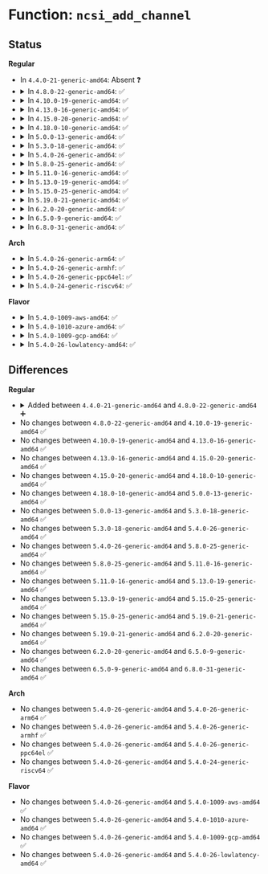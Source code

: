 # Function: <code>ncsi_add_channel</code>

## Status
<b>Regular</b>
<ul>
<li>
In <code>4.4.0-21-generic-amd64</code>: Absent ❓
</li>
<li>
<details>
<summary>In <code>4.8.0-22-generic-amd64</code>: ✅</summary>

```c
struct ncsi_channel * ncsi_add_channel(struct ncsi_package * np, unsigned char id)
```

```json
{
  "name": "ncsi_add_channel",
  "collision_type": "Unique Global",
  "inline_type": "No",
  "funcs": [
    {
      "addr": 18446744071587818336,
      "name": "ncsi_add_channel",
      "external": true,
      "loc": "net/ncsi/ncsi-manage.c:257",
      "file": "net/ncsi/ncsi-manage.c",
      "inline": "seen, unknown",
      "caller_inline": [],
      "caller_func": [
        "net/ncsi/ncsi-rsp.c:ncsi_rsp_handler_cis"
      ]
    }
  ],
  "symbols": [
    {
      "addr": 18446744071587818336,
      "name": "ncsi_add_channel",
      "section": ".text",
      "bind": "STB_GLOBAL",
      "size": 403
    }
  ]
}
```
</details>
</li>
<li>
<details>
<summary>In <code>4.10.0-19-generic-amd64</code>: ✅</summary>

```c
struct ncsi_channel * ncsi_add_channel(struct ncsi_package * np, unsigned char id)
```

```json
{
  "name": "ncsi_add_channel",
  "collision_type": "Unique Global",
  "inline_type": "No",
  "funcs": [
    {
      "addr": 18446744071588032352,
      "name": "ncsi_add_channel",
      "external": true,
      "loc": "net/ncsi/ncsi-manage.c:276",
      "file": "net/ncsi/ncsi-manage.c",
      "inline": "seen, unknown",
      "caller_inline": [],
      "caller_func": [
        "net/ncsi/ncsi-rsp.c:ncsi_rsp_handler_cis"
      ]
    }
  ],
  "symbols": [
    {
      "addr": 18446744071588032352,
      "name": "ncsi_add_channel",
      "section": ".text",
      "bind": "STB_GLOBAL",
      "size": 403
    }
  ]
}
```
</details>
</li>
<li>
<details>
<summary>In <code>4.13.0-16-generic-amd64</code>: ✅</summary>

```c
struct ncsi_channel * ncsi_add_channel(struct ncsi_package * np, unsigned char id)
```

```json
{
  "name": "ncsi_add_channel",
  "collision_type": "Unique Global",
  "inline_type": "No",
  "funcs": [
    {
      "addr": 18446744071588190400,
      "name": "ncsi_add_channel",
      "external": true,
      "loc": "net/ncsi/ncsi-manage.c:276",
      "file": "net/ncsi/ncsi-manage.c",
      "inline": "seen, unknown",
      "caller_inline": [],
      "caller_func": [
        "net/ncsi/ncsi-rsp.c:ncsi_rsp_handler_cis"
      ]
    }
  ],
  "symbols": [
    {
      "addr": 18446744071588190400,
      "name": "ncsi_add_channel",
      "section": ".text",
      "bind": "STB_GLOBAL",
      "size": 449
    }
  ]
}
```
</details>
</li>
<li>
<details>
<summary>In <code>4.15.0-20-generic-amd64</code>: ✅</summary>

```c
struct ncsi_channel * ncsi_add_channel(struct ncsi_package * np, unsigned char id)
```

```json
{
  "name": "ncsi_add_channel",
  "collision_type": "Unique Global",
  "inline_type": "No",
  "funcs": [
    {
      "addr": 18446744071588737040,
      "name": "ncsi_add_channel",
      "external": true,
      "loc": "net/ncsi/ncsi-manage.c:302",
      "file": "net/ncsi/ncsi-manage.c",
      "inline": "seen, unknown",
      "caller_inline": [],
      "caller_func": [
        "net/ncsi/ncsi-rsp.c:ncsi_rsp_handler_cis"
      ]
    }
  ],
  "symbols": [
    {
      "addr": 18446744071588737040,
      "name": "ncsi_add_channel",
      "section": ".text",
      "bind": "STB_GLOBAL",
      "size": 439
    }
  ]
}
```
</details>
</li>
<li>
<details>
<summary>In <code>4.18.0-10-generic-amd64</code>: ✅</summary>

```c
struct ncsi_channel * ncsi_add_channel(struct ncsi_package * np, unsigned char id)
```

```json
{
  "name": "ncsi_add_channel",
  "collision_type": "Unique Global",
  "inline_type": "No",
  "funcs": [
    {
      "addr": 18446744071589103408,
      "name": "ncsi_add_channel",
      "external": true,
      "loc": "net/ncsi/ncsi-manage.c:183",
      "file": "net/ncsi/ncsi-manage.c",
      "inline": "seen, unknown",
      "caller_inline": [],
      "caller_func": [
        "net/ncsi/ncsi-rsp.c:ncsi_rsp_handler_cis"
      ]
    }
  ],
  "symbols": [
    {
      "addr": 18446744071589103408,
      "name": "ncsi_add_channel",
      "section": ".text",
      "bind": "STB_GLOBAL",
      "size": 434
    }
  ]
}
```
</details>
</li>
<li>
<details>
<summary>In <code>5.0.0-13-generic-amd64</code>: ✅</summary>

```c
struct ncsi_channel * ncsi_add_channel(struct ncsi_package * np, unsigned char id)
```

```json
{
  "name": "ncsi_add_channel",
  "collision_type": "Unique Global",
  "inline_type": "No",
  "funcs": [
    {
      "addr": 18446744071589332576,
      "name": "ncsi_add_channel",
      "external": true,
      "loc": "net/ncsi/ncsi-manage.c:205",
      "file": "net/ncsi/ncsi-manage.c",
      "inline": "seen, unknown",
      "caller_inline": [],
      "caller_func": [
        "net/ncsi/ncsi-rsp.c:ncsi_rsp_handler_cis"
      ]
    }
  ],
  "symbols": [
    {
      "addr": 18446744071589332576,
      "name": "ncsi_add_channel",
      "section": ".text",
      "bind": "STB_GLOBAL",
      "size": 434
    }
  ]
}
```
</details>
</li>
<li>
<details>
<summary>In <code>5.3.0-18-generic-amd64</code>: ✅</summary>

```c
struct ncsi_channel * ncsi_add_channel(struct ncsi_package * np, unsigned char id)
```

```json
{
  "name": "ncsi_add_channel",
  "collision_type": "Unique Global",
  "inline_type": "No",
  "funcs": [
    {
      "addr": 18446744071589787792,
      "name": "ncsi_add_channel",
      "external": true,
      "loc": "net/ncsi/ncsi-manage.c:201",
      "file": "net/ncsi/ncsi-manage.c",
      "inline": "seen, unknown",
      "caller_inline": [],
      "caller_func": [
        "net/ncsi/ncsi-rsp.c:ncsi_rsp_handler_cis"
      ]
    }
  ],
  "symbols": [
    {
      "addr": 18446744071589787792,
      "name": "ncsi_add_channel",
      "section": ".text",
      "bind": "STB_GLOBAL",
      "size": 447
    }
  ]
}
```
</details>
</li>
<li>
<details>
<summary>In <code>5.4.0-26-generic-amd64</code>: ✅</summary>

```c
struct ncsi_channel * ncsi_add_channel(struct ncsi_package * np, unsigned char id)
```

```json
{
  "name": "ncsi_add_channel",
  "collision_type": "Unique Global",
  "inline_type": "No",
  "funcs": [
    {
      "addr": 18446744071590011120,
      "name": "ncsi_add_channel",
      "external": true,
      "loc": "net/ncsi/ncsi-manage.c:200",
      "file": "net/ncsi/ncsi-manage.c",
      "inline": "seen, unknown",
      "caller_inline": [],
      "caller_func": [
        "net/ncsi/ncsi-rsp.c:ncsi_rsp_handler_cis"
      ]
    }
  ],
  "symbols": [
    {
      "addr": 18446744071590011120,
      "name": "ncsi_add_channel",
      "section": ".text",
      "bind": "STB_GLOBAL",
      "size": 447
    }
  ]
}
```
</details>
</li>
<li>
<details>
<summary>In <code>5.8.0-25-generic-amd64</code>: ✅</summary>

```c
struct ncsi_channel * ncsi_add_channel(struct ncsi_package * np, unsigned char id)
```

```json
{
  "name": "ncsi_add_channel",
  "collision_type": "Unique Global",
  "inline_type": "No",
  "funcs": [
    {
      "addr": 18446744071591042912,
      "name": "ncsi_add_channel",
      "external": true,
      "loc": "net/ncsi/ncsi-manage.c:202",
      "file": "net/ncsi/ncsi-manage.c",
      "inline": "seen, unknown",
      "caller_inline": [],
      "caller_func": [
        "net/ncsi/ncsi-rsp.c:ncsi_rsp_handler_cis"
      ]
    }
  ],
  "symbols": [
    {
      "addr": 18446744071591042912,
      "name": "ncsi_add_channel",
      "section": ".text",
      "bind": "STB_GLOBAL",
      "size": 447
    }
  ]
}
```
</details>
</li>
<li>
<details>
<summary>In <code>5.11.0-16-generic-amd64</code>: ✅</summary>

```c
struct ncsi_channel * ncsi_add_channel(struct ncsi_package * np, unsigned char id)
```

```json
{
  "name": "ncsi_add_channel",
  "collision_type": "Unique Global",
  "inline_type": "No",
  "funcs": [
    {
      "addr": 18446744071591106544,
      "name": "ncsi_add_channel",
      "external": true,
      "loc": "net/ncsi/ncsi-manage.c:202",
      "file": "net/ncsi/ncsi-manage.c",
      "inline": "seen, unknown",
      "caller_inline": [],
      "caller_func": [
        "net/ncsi/ncsi-rsp.c:ncsi_rsp_handler_cis"
      ]
    }
  ],
  "symbols": [
    {
      "addr": 18446744071591106544,
      "name": "ncsi_add_channel",
      "section": ".text",
      "bind": "STB_GLOBAL",
      "size": 447
    }
  ]
}
```
</details>
</li>
<li>
<details>
<summary>In <code>5.13.0-19-generic-amd64</code>: ✅</summary>

```c
struct ncsi_channel * ncsi_add_channel(struct ncsi_package * np, unsigned char id)
```

```json
{
  "name": "ncsi_add_channel",
  "collision_type": "Unique Global",
  "inline_type": "No",
  "funcs": [
    {
      "addr": 18446744071591036944,
      "name": "ncsi_add_channel",
      "external": true,
      "loc": "net/ncsi/ncsi-manage.c:208",
      "file": "net/ncsi/ncsi-manage.c",
      "inline": "seen, unknown",
      "caller_inline": [],
      "caller_func": [
        "net/ncsi/ncsi-rsp.c:ncsi_rsp_handler_cis"
      ]
    }
  ],
  "symbols": [
    {
      "addr": 18446744071591036944,
      "name": "ncsi_add_channel",
      "section": ".text",
      "bind": "STB_GLOBAL",
      "size": 447
    }
  ]
}
```
</details>
</li>
<li>
<details>
<summary>In <code>5.15.0-25-generic-amd64</code>: ✅</summary>

```c
struct ncsi_channel * ncsi_add_channel(struct ncsi_package * np, unsigned char id)
```

```json
{
  "name": "ncsi_add_channel",
  "collision_type": "Unique Global",
  "inline_type": "No",
  "funcs": [
    {
      "addr": 18446744071591878992,
      "name": "ncsi_add_channel",
      "external": true,
      "loc": "net/ncsi/ncsi-manage.c:208",
      "file": "net/ncsi/ncsi-manage.c",
      "inline": "seen, unknown",
      "caller_inline": [],
      "caller_func": [
        "net/ncsi/ncsi-rsp.c:ncsi_rsp_handler_cis"
      ]
    }
  ],
  "symbols": [
    {
      "addr": 18446744071591878992,
      "name": "ncsi_add_channel",
      "section": ".text",
      "bind": "STB_GLOBAL",
      "size": 447
    }
  ]
}
```
</details>
</li>
<li>
<details>
<summary>In <code>5.19.0-21-generic-amd64</code>: ✅</summary>

```c
struct ncsi_channel * ncsi_add_channel(struct ncsi_package * np, unsigned char id)
```

```json
{
  "name": "ncsi_add_channel",
  "collision_type": "Unique Global",
  "inline_type": "No",
  "funcs": [
    {
      "addr": 18446744071593598032,
      "name": "ncsi_add_channel",
      "external": true,
      "loc": "net/ncsi/ncsi-manage.c:208",
      "file": "net/ncsi/ncsi-manage.c",
      "inline": "seen, unknown",
      "caller_inline": [],
      "caller_func": [
        "net/ncsi/ncsi-rsp.c:ncsi_rsp_handler_cis"
      ]
    }
  ],
  "symbols": [
    {
      "addr": 18446744071593598032,
      "name": "ncsi_add_channel",
      "section": ".text",
      "bind": "STB_GLOBAL",
      "size": 450
    }
  ]
}
```
</details>
</li>
<li>
<details>
<summary>In <code>6.2.0-20-generic-amd64</code>: ✅</summary>

```c
struct ncsi_channel * ncsi_add_channel(struct ncsi_package * np, unsigned char id)
```

```json
{
  "name": "ncsi_add_channel",
  "collision_type": "Unique Global",
  "inline_type": "No",
  "funcs": [
    {
      "addr": 18446744071595525696,
      "name": "ncsi_add_channel",
      "external": true,
      "loc": "net/ncsi/ncsi-manage.c:208",
      "file": "net/ncsi/ncsi-manage.c",
      "inline": "seen, unknown",
      "caller_inline": [],
      "caller_func": [
        "net/ncsi/ncsi-rsp.c:ncsi_rsp_handler_cis"
      ]
    }
  ],
  "symbols": [
    {
      "addr": 18446744071595525696,
      "name": "ncsi_add_channel",
      "section": ".text",
      "bind": "STB_GLOBAL",
      "size": 450
    }
  ]
}
```
</details>
</li>
<li>
<details>
<summary>In <code>6.5.0-9-generic-amd64</code>: ✅</summary>

```c
struct ncsi_channel * ncsi_add_channel(struct ncsi_package * np, unsigned char id)
```

```json
{
  "name": "ncsi_add_channel",
  "collision_type": "Unique Global",
  "inline_type": "No",
  "funcs": [
    {
      "addr": 18446744071596034240,
      "name": "ncsi_add_channel",
      "external": true,
      "loc": "net/ncsi/ncsi-manage.c:208",
      "file": "net/ncsi/ncsi-manage.c",
      "inline": "seen, unknown",
      "caller_inline": [],
      "caller_func": [
        "net/ncsi/ncsi-rsp.c:ncsi_rsp_handler_cis"
      ]
    }
  ],
  "symbols": [
    {
      "addr": 18446744071596034240,
      "name": "ncsi_add_channel",
      "section": ".text",
      "bind": "STB_GLOBAL",
      "size": 450
    }
  ]
}
```
</details>
</li>
<li>
<details>
<summary>In <code>6.8.0-31-generic-amd64</code>: ✅</summary>

```c
struct ncsi_channel * ncsi_add_channel(struct ncsi_package * np, unsigned char id)
```

```json
{
  "name": "ncsi_add_channel",
  "collision_type": "Unique Global",
  "inline_type": "No",
  "funcs": [
    {
      "addr": 18446744071596898816,
      "name": "ncsi_add_channel",
      "external": true,
      "loc": "net/ncsi/ncsi-manage.c:208",
      "file": "net/ncsi/ncsi-manage.c",
      "inline": "seen, unknown",
      "caller_inline": [],
      "caller_func": [
        "net/ncsi/ncsi-rsp.c:ncsi_rsp_handler_cis"
      ]
    }
  ],
  "symbols": [
    {
      "addr": 18446744071596898816,
      "name": "ncsi_add_channel",
      "section": ".text",
      "bind": "STB_GLOBAL",
      "size": 497
    }
  ]
}
```
</details>
</li>
</ul>
<b>Arch</b>
<ul>
<li>
<details>
<summary>In <code>5.4.0-26-generic-arm64</code>: ✅</summary>

```c
struct ncsi_channel * ncsi_add_channel(struct ncsi_package * np, unsigned char id)
```

```json
{
  "name": "ncsi_add_channel",
  "collision_type": "Unique Global",
  "inline_type": "No",
  "funcs": [
    {
      "addr": 18446603336503757784,
      "name": "ncsi_add_channel",
      "external": true,
      "loc": "net/ncsi/ncsi-manage.c:200",
      "file": "net/ncsi/ncsi-manage.c",
      "inline": "seen, unknown",
      "caller_inline": [],
      "caller_func": [
        "net/ncsi/ncsi-rsp.c:ncsi_rsp_handler_cis"
      ]
    }
  ],
  "symbols": [
    {
      "addr": 18446603336503757784,
      "name": "ncsi_add_channel",
      "section": ".text",
      "bind": "STB_GLOBAL",
      "size": 508
    }
  ]
}
```
</details>
</li>
<li>
<details>
<summary>In <code>5.4.0-26-generic-armhf</code>: ✅</summary>

```c
struct ncsi_channel * ncsi_add_channel(struct ncsi_package * np, unsigned char id)
```

```json
{
  "name": "ncsi_add_channel",
  "collision_type": "Unique Global",
  "inline_type": "No",
  "funcs": [
    {
      "addr": 3236383216,
      "name": "ncsi_add_channel",
      "external": true,
      "loc": "net/ncsi/ncsi-manage.c:200",
      "file": "net/ncsi/ncsi-manage.c",
      "inline": "seen, unknown",
      "caller_inline": [],
      "caller_func": [
        "net/ncsi/ncsi-rsp.c:ncsi_rsp_handler_cis"
      ]
    }
  ],
  "symbols": [
    {
      "addr": 3236383216,
      "name": "ncsi_add_channel",
      "section": ".text",
      "bind": "STB_GLOBAL",
      "size": 388
    }
  ]
}
```
</details>
</li>
<li>
<details>
<summary>In <code>5.4.0-26-generic-ppc64el</code>: ✅</summary>

```c
struct ncsi_channel * ncsi_add_channel(struct ncsi_package * np, unsigned char id)
```

```json
{
  "name": "ncsi_add_channel",
  "collision_type": "Unique Global",
  "inline_type": "No",
  "funcs": [
    {
      "addr": 13835058055297598624,
      "name": "ncsi_add_channel",
      "external": true,
      "loc": "net/ncsi/ncsi-manage.c:200",
      "file": "net/ncsi/ncsi-manage.c",
      "inline": "seen, unknown",
      "caller_inline": [],
      "caller_func": [
        "net/ncsi/ncsi-rsp.c:ncsi_rsp_handler_cis"
      ]
    }
  ],
  "symbols": [
    {
      "addr": 13835058055297598624,
      "name": "ncsi_add_channel",
      "section": ".text",
      "bind": "STB_GLOBAL",
      "size": 508
    }
  ]
}
```
</details>
</li>
<li>
<details>
<summary>In <code>5.4.0-24-generic-riscv64</code>: ✅</summary>

```c
struct ncsi_channel * ncsi_add_channel(struct ncsi_package * np, unsigned char id)
```

```json
{
  "name": "ncsi_add_channel",
  "collision_type": "Unique Global",
  "inline_type": "No",
  "funcs": [
    {
      "addr": 18446743936279674614,
      "name": "ncsi_add_channel",
      "external": true,
      "loc": "net/ncsi/ncsi-manage.c:200",
      "file": "net/ncsi/ncsi-manage.c",
      "inline": "seen, unknown",
      "caller_inline": [],
      "caller_func": [
        "net/ncsi/ncsi-rsp.c:ncsi_rsp_handler_cis"
      ]
    }
  ],
  "symbols": [
    {
      "addr": 18446743936279674614,
      "name": "ncsi_add_channel",
      "section": ".text",
      "bind": "STB_GLOBAL",
      "size": 330
    }
  ]
}
```
</details>
</li>
</ul>
<b>Flavor</b>
<ul>
<li>
<details>
<summary>In <code>5.4.0-1009-aws-amd64</code>: ✅</summary>

```c
struct ncsi_channel * ncsi_add_channel(struct ncsi_package * np, unsigned char id)
```

```json
{
  "name": "ncsi_add_channel",
  "collision_type": "Unique Global",
  "inline_type": "No",
  "funcs": [
    {
      "addr": 18446744071589614720,
      "name": "ncsi_add_channel",
      "external": true,
      "loc": "net/ncsi/ncsi-manage.c:200",
      "file": "net/ncsi/ncsi-manage.c",
      "inline": "seen, unknown",
      "caller_inline": [],
      "caller_func": [
        "net/ncsi/ncsi-rsp.c:ncsi_rsp_handler_cis"
      ]
    }
  ],
  "symbols": [
    {
      "addr": 18446744071589614720,
      "name": "ncsi_add_channel",
      "section": ".text",
      "bind": "STB_GLOBAL",
      "size": 447
    }
  ]
}
```
</details>
</li>
<li>
<details>
<summary>In <code>5.4.0-1010-azure-amd64</code>: ✅</summary>

```c
struct ncsi_channel * ncsi_add_channel(struct ncsi_package * np, unsigned char id)
```

```json
{
  "name": "ncsi_add_channel",
  "collision_type": "Unique Global",
  "inline_type": "No",
  "funcs": [
    {
      "addr": 18446744071589339248,
      "name": "ncsi_add_channel",
      "external": true,
      "loc": "net/ncsi/ncsi-manage.c:200",
      "file": "net/ncsi/ncsi-manage.c",
      "inline": "seen, unknown",
      "caller_inline": [],
      "caller_func": [
        "net/ncsi/ncsi-rsp.c:ncsi_rsp_handler_cis"
      ]
    }
  ],
  "symbols": [
    {
      "addr": 18446744071589339248,
      "name": "ncsi_add_channel",
      "section": ".text",
      "bind": "STB_GLOBAL",
      "size": 447
    }
  ]
}
```
</details>
</li>
<li>
<details>
<summary>In <code>5.4.0-1009-gcp-amd64</code>: ✅</summary>

```c
struct ncsi_channel * ncsi_add_channel(struct ncsi_package * np, unsigned char id)
```

```json
{
  "name": "ncsi_add_channel",
  "collision_type": "Unique Global",
  "inline_type": "No",
  "funcs": [
    {
      "addr": 18446744071590056752,
      "name": "ncsi_add_channel",
      "external": true,
      "loc": "net/ncsi/ncsi-manage.c:200",
      "file": "net/ncsi/ncsi-manage.c",
      "inline": "seen, unknown",
      "caller_inline": [],
      "caller_func": [
        "net/ncsi/ncsi-rsp.c:ncsi_rsp_handler_cis"
      ]
    }
  ],
  "symbols": [
    {
      "addr": 18446744071590056752,
      "name": "ncsi_add_channel",
      "section": ".text",
      "bind": "STB_GLOBAL",
      "size": 447
    }
  ]
}
```
</details>
</li>
<li>
<details>
<summary>In <code>5.4.0-26-lowlatency-amd64</code>: ✅</summary>

```c
struct ncsi_channel * ncsi_add_channel(struct ncsi_package * np, unsigned char id)
```

```json
{
  "name": "ncsi_add_channel",
  "collision_type": "Unique Global",
  "inline_type": "No",
  "funcs": [
    {
      "addr": 18446744071590106848,
      "name": "ncsi_add_channel",
      "external": true,
      "loc": "net/ncsi/ncsi-manage.c:200",
      "file": "net/ncsi/ncsi-manage.c",
      "inline": "seen, unknown",
      "caller_inline": [],
      "caller_func": [
        "net/ncsi/ncsi-rsp.c:ncsi_rsp_handler_cis"
      ]
    }
  ],
  "symbols": [
    {
      "addr": 18446744071590106848,
      "name": "ncsi_add_channel",
      "section": ".text",
      "bind": "STB_GLOBAL",
      "size": 447
    }
  ]
}
```
</details>
</li>
</ul>

## Differences
<b>Regular</b>
<ul>
<li>
<details>
<summary>Added between <code>4.4.0-21-generic-amd64</code> and <code>4.8.0-22-generic-amd64</code> ➕</summary>

```c
struct ncsi_channel * ncsi_add_channel(struct ncsi_package * np, unsigned char id)
```
</details>
</li>
<li>
No changes between <code>4.8.0-22-generic-amd64</code> and <code>4.10.0-19-generic-amd64</code> ✅
</li>
<li>
No changes between <code>4.10.0-19-generic-amd64</code> and <code>4.13.0-16-generic-amd64</code> ✅
</li>
<li>
No changes between <code>4.13.0-16-generic-amd64</code> and <code>4.15.0-20-generic-amd64</code> ✅
</li>
<li>
No changes between <code>4.15.0-20-generic-amd64</code> and <code>4.18.0-10-generic-amd64</code> ✅
</li>
<li>
No changes between <code>4.18.0-10-generic-amd64</code> and <code>5.0.0-13-generic-amd64</code> ✅
</li>
<li>
No changes between <code>5.0.0-13-generic-amd64</code> and <code>5.3.0-18-generic-amd64</code> ✅
</li>
<li>
No changes between <code>5.3.0-18-generic-amd64</code> and <code>5.4.0-26-generic-amd64</code> ✅
</li>
<li>
No changes between <code>5.4.0-26-generic-amd64</code> and <code>5.8.0-25-generic-amd64</code> ✅
</li>
<li>
No changes between <code>5.8.0-25-generic-amd64</code> and <code>5.11.0-16-generic-amd64</code> ✅
</li>
<li>
No changes between <code>5.11.0-16-generic-amd64</code> and <code>5.13.0-19-generic-amd64</code> ✅
</li>
<li>
No changes between <code>5.13.0-19-generic-amd64</code> and <code>5.15.0-25-generic-amd64</code> ✅
</li>
<li>
No changes between <code>5.15.0-25-generic-amd64</code> and <code>5.19.0-21-generic-amd64</code> ✅
</li>
<li>
No changes between <code>5.19.0-21-generic-amd64</code> and <code>6.2.0-20-generic-amd64</code> ✅
</li>
<li>
No changes between <code>6.2.0-20-generic-amd64</code> and <code>6.5.0-9-generic-amd64</code> ✅
</li>
<li>
No changes between <code>6.5.0-9-generic-amd64</code> and <code>6.8.0-31-generic-amd64</code> ✅
</li>
</ul>
<b>Arch</b>
<ul>
<li>
No changes between <code>5.4.0-26-generic-amd64</code> and <code>5.4.0-26-generic-arm64</code> ✅
</li>
<li>
No changes between <code>5.4.0-26-generic-amd64</code> and <code>5.4.0-26-generic-armhf</code> ✅
</li>
<li>
No changes between <code>5.4.0-26-generic-amd64</code> and <code>5.4.0-26-generic-ppc64el</code> ✅
</li>
<li>
No changes between <code>5.4.0-26-generic-amd64</code> and <code>5.4.0-24-generic-riscv64</code> ✅
</li>
</ul>
<b>Flavor</b>
<ul>
<li>
No changes between <code>5.4.0-26-generic-amd64</code> and <code>5.4.0-1009-aws-amd64</code> ✅
</li>
<li>
No changes between <code>5.4.0-26-generic-amd64</code> and <code>5.4.0-1010-azure-amd64</code> ✅
</li>
<li>
No changes between <code>5.4.0-26-generic-amd64</code> and <code>5.4.0-1009-gcp-amd64</code> ✅
</li>
<li>
No changes between <code>5.4.0-26-generic-amd64</code> and <code>5.4.0-26-lowlatency-amd64</code> ✅
</li>
</ul>
